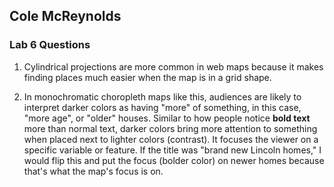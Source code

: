 ## Cole McReynolds
### Lab 6 Questions

1. Cylindrical projections are more common in web maps because it makes finding places much easier when the map is in a grid shape. 

2. In monochromatic choropleth maps like this, audiences are likely to interpret darker colors as having "more" of something, in this case, "more age", or "older" houses. Similar to how people notice **bold text** more than normal text, darker colors bring more attention to something when placed next to lighter colors (contrast). It focuses the viewer on a specific variable or feature. If the title was "brand new Lincoln homes," I would flip this and put the focus (bolder color) on newer homes because that's what the map's focus is on.